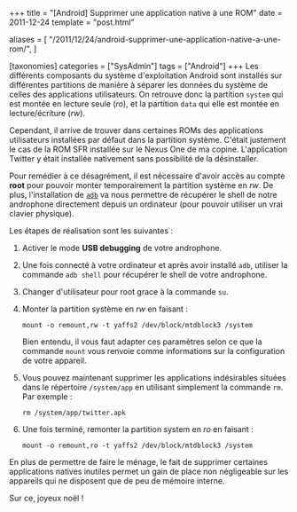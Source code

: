 +++
title = "[Android] Supprimer une application native à une ROM"
date = 2011-12-24
template = "post.html"

aliases = [
  "/2011/12/24/android-supprimer-une-application-native-a-une-rom/",
]

[taxonomies]
categories = ["SysAdmin"]
tags = ["Android"]
+++
Les différents composants du système d'exploitation Android sont installés sur
différentes partitions de manière à séparer les données du système de celles des
applications utilisateurs. On retrouve donc la partition `system` qui est
montée en lecture seule (*ro*), et la partition `data` qui elle est montée en
lecture/écriture (*rw*).

Cependant, il arrive de trouver dans certaines ROMs des applications
utilisateurs installées par défaut dans la partition système. C'était justement
le cas de la ROM SFR installée sur le Nexus One de ma copine. L'application
Twitter y était installée nativement sans possibilité de la désinstaller.

Pour remédier à ce désagrément, il est nécessaire d'avoir accès au compte
**root** pour pouvoir monter temporairement la partition système en *rw*. De plus,
l'installation de [`adb`][android-adb] va nous permettre de récupérer le shell
de notre androphone directement depuis un ordinateur (pour pouvoir utiliser un
vrai clavier physique).

<!-- more -->

Les étapes de réalisation sont les suivantes :

1. Activer le mode **USB debugging** de votre androphone.
2. Une fois connecté à votre ordinateur et après avoir installé `adb`, utiliser
   la commande `adb shell` pour récupérer le shell de votre androphone.
3. Changer d'utilisateur pour root grace à la commande `su`.
4. Monter la partition système en *rw* en faisant :

    ```
    mount -o remount,rw -t yaffs2 /dev/block/mtdblock3 /system
    ```

    Bien entendu, il vous faut adapter ces paramètres selon ce que la commande
    `mount` vous renvoie comme informations sur la configuration de votre appareil.

5. Vous pouvez maintenant supprimer les applications indésirables situées dans
   le répertoire `/system/app` en utilisant simplement la commande `rm`. Par
   exemple :

    ```
    rm /system/app/twitter.apk
    ```

6. Une fois terminé, remonter la partition system en *ro* en faisant :

    ```
    mount -o remount,ro -t yaffs2 /dev/block/mtdblock3 /system
    ```

En plus de permettre de faire le ménage, le fait de supprimer certaines
applications natives inutiles permet un gain de place non négligeable sur les
appareils qui ne disposent que de peu de mémoire interne.

Sur ce, joyeux noël !

 [android-adb]: https://developer.android.com/studio/command-line/adb "Android Debug Bridge (adb)"
